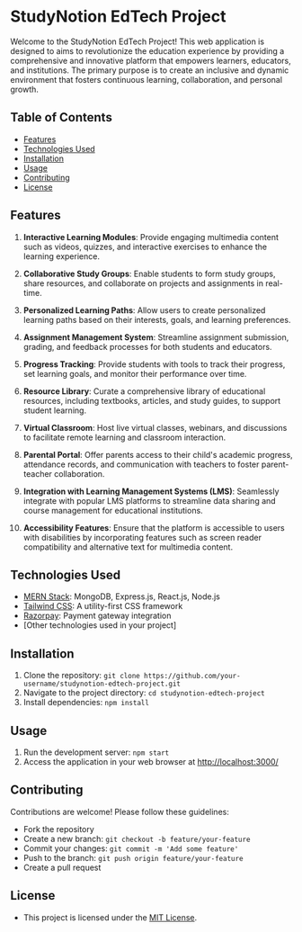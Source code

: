 # StudyNotion EdTech Project

Welcome to the StudyNotion EdTech Project! This web application is designed to aims to revolutionize the education experience by providing a comprehensive and innovative platform that empowers learners, educators, and institutions. The primary purpose is to create an inclusive and dynamic environment that fosters continuous learning, collaboration, and personal growth.

## Table of Contents
- [Features](#features)
- [Technologies Used](#technologies-used)
- [Installation](#installation)
- [Usage](#usage)
- [Contributing](#contributing)
- [License](#license)

## Features

1. **Interactive Learning Modules**: Provide engaging multimedia content such as videos, quizzes, and interactive exercises to enhance the learning experience.

2. **Collaborative Study Groups**: Enable students to form study groups, share resources, and collaborate on projects and assignments in real-time.

3. **Personalized Learning Paths**: Allow users to create personalized learning paths based on their interests, goals, and learning preferences.

4. **Assignment Management System**: Streamline assignment submission, grading, and feedback processes for both students and educators.

5. **Progress Tracking**: Provide students with tools to track their progress, set learning goals, and monitor their performance over time.

6. **Resource Library**: Curate a comprehensive library of educational resources, including textbooks, articles, and study guides, to support student learning.

7. **Virtual Classroom**: Host live virtual classes, webinars, and discussions to facilitate remote learning and classroom interaction.

8. **Parental Portal**: Offer parents access to their child's academic progress, attendance records, and communication with teachers to foster parent-teacher collaboration.

9. **Integration with Learning Management Systems (LMS)**: Seamlessly integrate with popular LMS platforms to streamline data sharing and course management for educational institutions.

10. **Accessibility Features**: Ensure that the platform is accessible to users with disabilities by incorporating features such as screen reader compatibility and alternative text for multimedia content.


## Technologies Used
- [MERN Stack](https://www.mongodb.com/mern-stack): MongoDB, Express.js, React.js, Node.js
- [Tailwind CSS](https://tailwindcss.com/): A utility-first CSS framework
- [Razorpay](https://razorpay.com/): Payment gateway integration
- [Other technologies used in your project]

## Installation
1. Clone the repository: `git clone https://github.com/your-username/studynotion-edtech-project.git`
2. Navigate to the project directory: `cd studynotion-edtech-project`
3. Install dependencies: `npm install`

## Usage
1. Run the development server: `npm start`
2. Access the application in your web browser at [http://localhost:3000/](http://localhost:3000/)

## Contributing
Contributions are welcome! Please follow these guidelines:
- Fork the repository
- Create a new branch: `git checkout -b feature/your-feature`
- Commit your changes: `git commit -m 'Add some feature'`
- Push to the branch: `git push origin feature/your-feature`
- Create a pull request

## License
- This project is licensed under the [MIT License](LICENSE).
